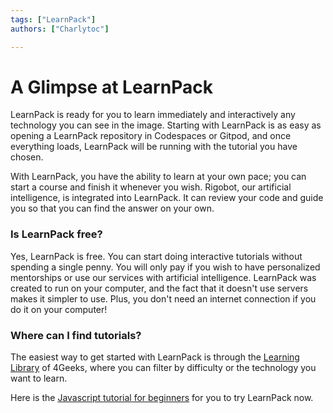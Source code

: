 ```yaml
---
tags: ["LearnPack"]
authors: ["Charlytoc"]

---
```


# A Glimpse at LearnPack

LearnPack is ready for you to learn immediately and interactively any technology you can see in the image. Starting with LearnPack is as easy as opening a LearnPack repository in Codespaces or Gitpod, and once everything loads, LearnPack will be running with the tutorial you have chosen.

With LearnPack, you have the ability to learn at your own pace; you can start a course and finish it whenever you wish. Rigobot, our artificial intelligence, is integrated into LearnPack. It can review your code and guide you so that you can find the answer on your own.

### Is LearnPack free?
Yes, LearnPack is free. You can start doing interactive tutorials without spending a single penny. You will only pay if you wish to have personalized mentorships or use our services with artificial intelligence. LearnPack was created to run on your computer, and the fact that it doesn't use servers makes it simpler to use. Plus, you don't need an internet connection if you do it on your computer!

### Where can I find tutorials?
The easiest way to get started with LearnPack is through the [Learning Library](https://4geeks.com/interactive-exercises) of 4Geeks, where you can filter by difficulty or the technology you want to learn.

Here is the [Javascript tutorial for beginners](https://github.com/codespaces/new?hide_repo_select=true&ref=master&repo=206387575&skip_quickstart=true) for you to try LearnPack now.
